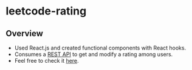 # leetcode-rating
## Overview
* Used React.js and created functional components with React hooks.
* Consumes a [REST API](https://github.com/Nurtau/leetcode-rating-api) to get and modify a rating among users.
* Feel free to check it [here](https://leetcode-rating.vercel.app).
